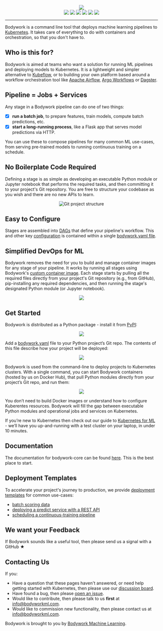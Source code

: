 <div align="center">
<img src="https://bodywork-media.s3.eu-west-2.amazonaws.com/website_logo_transparent_background_full.png"/>
</div>

<div align="center">
<img src="https://pepy.tech/badge/bodywork"/>
<img src="https://img.shields.io/pypi/pyversions/bodywork"/>
<img src="https://img.shields.io/github/license/bodywork-ml/bodywork-core?color=success"/>
<img src="https://circleci.com/gh/bodywork-ml/bodywork-core.svg?style=shield"/>
<img src="https://codecov.io/gh/bodywork-ml/bodywork-core/branch/master/graph/badge.svg?token=QGPGZHVH9H"/>
<img src="https://img.shields.io/pypi/v/bodywork.svg?label=PyPI&logo=PyPI&logoColor=white&color=success"/>
<script id="asciicast-505464" src="https://asciinema.org/a/505464.js" async></script>
</div>

---

Bodywork is a command line tool that deploys machine learning pipelines to [Kubernetes](https://en.wikipedia.org/wiki/Kubernetes). It takes care of everything to do with containers and orchestration, so that you don't have to.

## Who is this for?

Bodywork is aimed at teams who want a solution for running ML pipelines and deploying models to Kubernetes. It is a lightweight and simpler alternative to [Kubeflow](https://www.kubeflow.org), or to building your own platform based around a workflow orchestration tool like [Apache Airflow](https://airflow.apache.org), [Argo Workflows](https://argoproj.github.io/workflows/) or [Dagster](https://www.dagster.io).

## Pipeline = Jobs + Services

Any stage in a Bodywork pipeline can do one of two things:

- [x] **run a batch job**, to prepare features, train models, compute batch predictions, etc.
- [x] **start a long-running process**, like a Flask app that serves model predictions via HTTP.

You can use these to compose pipelines for many common ML use-cases, from serving pre-trained models to running continuous training on a schedule.

## No Boilerplate Code Required

Defining a stage is as simple as developing an executable Python module or Jupyter notebook that performs the required tasks, and then committing it to your project's Git repository. You are free to structure your codebase as you wish and there are no new APIs to learn.

<div align="center">
<img src="https://bodywork-media.s3.eu-west-2.amazonaws.com/project_structure_map.png"/ alt="Git project structure">
</div>

## Easy to Configure

Stages are assembled into [DAGs](https://en.wikipedia.org/wiki/Directed_acyclic_graph) that define your pipeline's workflow. This and other key [configuration](user_guide.md#configuring-a-project-for-deployment-with-bodywork) is contained within a single [bodywork.yaml file](https://github.com/bodywork-ml/bodywork-ml-pipeline-project/blob/master/bodywork.yaml).

## Simplified DevOps for ML

Bodywork removes the need for you to build and manage container images for any stage of your pipeline. It works by running all stages using Bodywork's [custom container image](https://hub.docker.com/repository/docker/bodyworkml/bodywork-core). Each stage starts by pulling all the required files directly from your project's Git repository (e.g., from GitHub), pip-installing any required dependencies, and then running the stage's designated Python module (or Jupyter notebook).

<div align="center">
<img src="https://bodywork-media.s3.eu-west-2.amazonaws.com/ml_pipeline.png"/>
</div>

## Get Started

Bodywork is distributed as a Python package - install it from [PyPI](https://pypi.org/project/bodywork/#description):

<div align="center">
<img src="https://bodywork-media.s3.eu-west-2.amazonaws.com/get_started_1_v2.png"/>
</div>

Add a [bodywork.yaml](https://bodywork.readthedocs.io/en/latest/user_guide/#configuring-a-project-for-deployment-with-bodywork) file to your Python project’s Git repo. The contents of this file describe how your project will be deployed:

<div align="center">
<img src="https://bodywork-media.s3.eu-west-2.amazonaws.com/get_started_2_v2.png"/>
</div>

Bodywork is used from the command-line to deploy projects to Kubernetes clusters. With a single command, you can start Bodywork containers (hosted by us on Docker Hub), that pull Python modules directly from your project’s Git repo, and run them:

<div align="center">
<img src="https://bodywork-media.s3.eu-west-2.amazonaws.com/get_started_3_v2.png"/>
</div>

You don’t need to build Docker images or understand how to configure Kuberentes resources. Bodywork will fill the gap between executable Python modules and operational jobs and services on Kubernetes.

If you’re new to Kubernetes then check out our guide to [Kubernetes for ML](https://bodywork.readthedocs.io/en/latest/kubernetes/#getting-started-with-kubernetes) - we’ll have you up-and-running with a test cluster on your laptop, in under 10 minutes.

## Documentation

The documentation for bodywork-core can be found [here](https://bodywork.readthedocs.io/en/latest/). This is the best place to start.

## Deployment Templates

To accelerate your project's journey to production, we provide [deployment templates](https://bodywork.readthedocs.io/en/latest/template_projects/) for common use-cases:

- [batch scoring data](https://github.com/bodywork-ml/bodywork-batch-job-project)
- [deploying a predict service with a REST API](https://github.com/bodywork-ml/bodywork-serve-model-project)
- [scheduling a continuous-training pipeline](https://github.com/bodywork-ml/bodywork-ml-pipeline-project)

## We want your Feedback

If Bodywork sounds like a useful tool, then please send us a signal with a GitHub ★

## Contacting Us

If you:

- Have a question that these pages haven't answered, or need help getting started with Kubernetes, then please use our [discussion board](https://github.com/bodywork-ml/bodywork-core/discussions).
- Have found a bug, then please [open an issue](https://github.com/bodywork-ml/bodywork-core/issues).
- Would like to contribute, then please talk to us **first** at [info@bodyworkml.com](mailto:info@bodyworkml.com).
- Would like to commission new functionality, then please contact us at [info@bodyworkml.com](mailto:info@bodyworkml.com).

Bodywork is brought to you by [Bodywork Machine Learning](https://www.bodyworkml.com).
